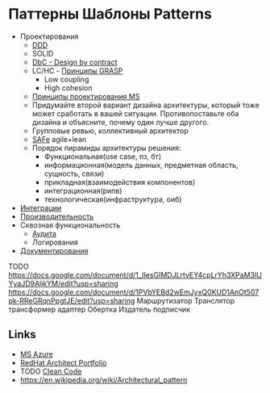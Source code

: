 # Паттерны Шаблоны Patterns

* Проектирования
  * [DDD](ddd.md)
  * SOLID
  * [DbC - Design by contract](https://habr.com/ru/company/southbridge/blog/679906/)
  * LC/HC - [Принципы GRASP](https://rmcreative.ru/blog/post/printsipy-grasp)
    * Low coupling
    * High cohesion
  * [Принципы проектирования MS](https://docs.microsoft.com/ru-ru/azure/architecture/guide/design-principles/)
  * Придумайте второй вариант дизайна архитектуры, который тоже может сработать в вашей ситуации. Противопоставьте оба дизайна и объясните, почему один лучше другого.
  * Групповые ревью, коллективный архитектор
  * [SAFe](safe.md) agile+lean
  * Порядок пирамиды архитектуры решения:
    * Функциональная(use case, пз, бт)
    * информационная(модель данных, предметная область, сущность, связи)
    * прикладная(взаимодействия компонентов)
    * интеграционная(рипв)
    * технологическая(инфраструктура, оиб)
* [Интеграции](pattern/pattern.integration.md)
* [Производительность](pattern/pattern.perf.md)
* Сквозная функциональность
  * [Аудита](pattern/pattern.audit.md)
  * Логирования
* [Документирования](pattern/pattern.docs.md)

TODO 
https://docs.google.com/document/d/1_IIesGIMDJLrtvEY4cpLrYh3XPaM3IUYyaJD9AljkYM/edit?usp=sharing
https://docs.google.com/document/d/1PVbYEBd2wEmJyxQ0KUD1AnOt507pk-RReGRqnPpgtJE/edit?usp=sharing
Маршрутизатор
Транслятор трансформер адаптер
Обертка
Издатель подписчик


## Links

- [MS Azure](https://docs.microsoft.com/ru-ru/azure/architecture/patterns/)
- [RedHat Architect Portfolio](https://www.redhat.com/architect/portfolio/?intcmp=7013a0000025wJwAAI)
- TODO [Clean Code](pattern/cleancode.md)
- https://en.wikipedia.org/wiki/Architectural_pattern
